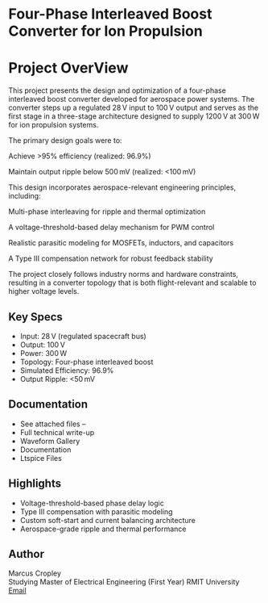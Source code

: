 # Four-Phase Interleaved Boost Converter for Ion Propulsion

# Project OverView
This project presents the design and optimization of a four-phase interleaved boost converter developed for aerospace power systems. The converter steps up a regulated 28 V input to 100 V output and serves as the first stage in a three-stage architecture designed to supply 1200 V at 300 W for ion propulsion systems.

The primary design goals were to:

Achieve >95% efficiency (realized: 96.9%)

Maintain output ripple below 500 mV (realized: <100 mV)

This design incorporates aerospace-relevant engineering principles, including:

Multi-phase interleaving for ripple and thermal optimization

A voltage-threshold-based delay mechanism for PWM control

Realistic parasitic modeling for MOSFETs, inductors, and capacitors

A Type III compensation network for robust feedback stability

The project closely follows industry norms and hardware constraints, resulting in a converter topology that is both flight-relevant and scalable to higher voltage levels.

##  Key Specs
- Input: 28 V (regulated spacecraft bus)
- Output: 100 V
- Power: 300 W
- Topology: Four-phase interleaved boost
- Simulated Efficiency: 96.9%
- Output Ripple: <50 mV

##  Documentation
- See attached files –
- Full technical write-up
- Waveform Gallery
- Documentation
- Ltspice Files

##  Highlights
- Voltage-threshold-based phase delay logic
- Type III compensation with parasitic modeling
- Custom soft-start and current balancing architecture
- Aerospace-grade ripple and thermal performance

##  Author
Marcus Cropley  
Studying Master of Electrical Engineering (First Year)
RMIT University  
[Email](mailto:Marcus3691@outlook.com)
